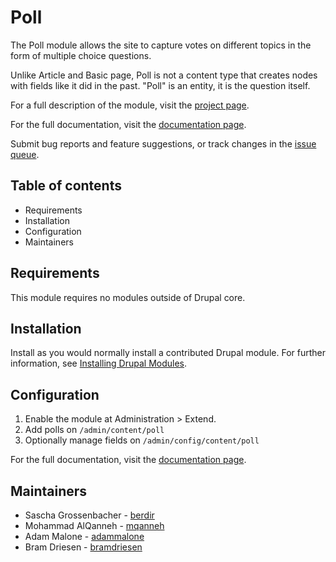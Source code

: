 # Poll

The Poll module allows the site to capture votes on different topics in the
form of multiple choice questions.

Unlike Article and Basic page, Poll is not a content type that creates nodes
with fields like it did in the past. "Poll" is an entity, it is the question
itself.

For a full description of the module, visit the
[project page](https://www.drupal.org/project/poll).

For the full documentation, visit the
[documentation page](https://www.drupal.org/docs/8/modules/poll).

Submit bug reports and feature suggestions, or track changes in the
[issue queue](https://www.drupal.org/project/issues/poll).


## Table of contents

- Requirements
- Installation
- Configuration
- Maintainers


## Requirements

This module requires no modules outside of Drupal core.


## Installation

Install as you would normally install a contributed Drupal module. For further information, see [Installing Drupal Modules](https://www.drupal.org/docs/extending-drupal/installing-drupal-modules).


## Configuration

1. Enable the module at Administration > Extend.
2. Add polls on `/admin/content/poll`
3. Optionally manage fields on `/admin/config/content/poll`

For the full documentation, visit the
[documentation page](https://www.drupal.org/docs/8/modules/poll).


## Maintainers

- Sascha Grossenbacher - [berdir](https://www.drupal.org/u/berdir)
- Mohammad AlQanneh - [mqanneh](https://www.drupal.org/u/mqanneh)
- Adam Malone - [adammalone](https://www.drupal.org/u/adammalone)
- Bram Driesen - [bramdriesen](https://www.drupal.org/u/BramDriesen)
